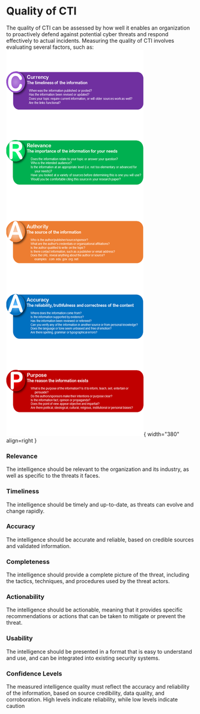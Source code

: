 # Quality of CTI

The quality of CTI can be assessed by how well it enables an organization to proactively defend against potential cyber threats and respond effectively to actual incidents. Measuring the quality of CTI involves evaluating several factors, such as:
![craap](icons/craap.png){ width="380" align=right }
### Relevance
 The intelligence should be relevant to the organization and its industry, as well as specific to the threats it faces.
### Timeliness 
The intelligence should be timely and up-to-date, as threats can evolve and change rapidly.
### Accuracy 
The intelligence should be accurate and reliable, based on credible sources and validated information.
### Completeness
The intelligence should provide a complete picture of the threat, including the tactics, techniques, and procedures used by the threat actors.
### Actionability 
The intelligence should be actionable, meaning that it provides specific recommendations or actions that can be taken to mitigate or prevent the threat.
### Usability 
The intelligence should be presented in a format that is easy to understand and use, and can be integrated into existing security systems.
### Confidence Levels 
The measured intelligence quality must reflect the accuracy and reliability of the information, based on source credibility, data quality, and corroboration. High levels indicate reliability, while low levels indicate caution
